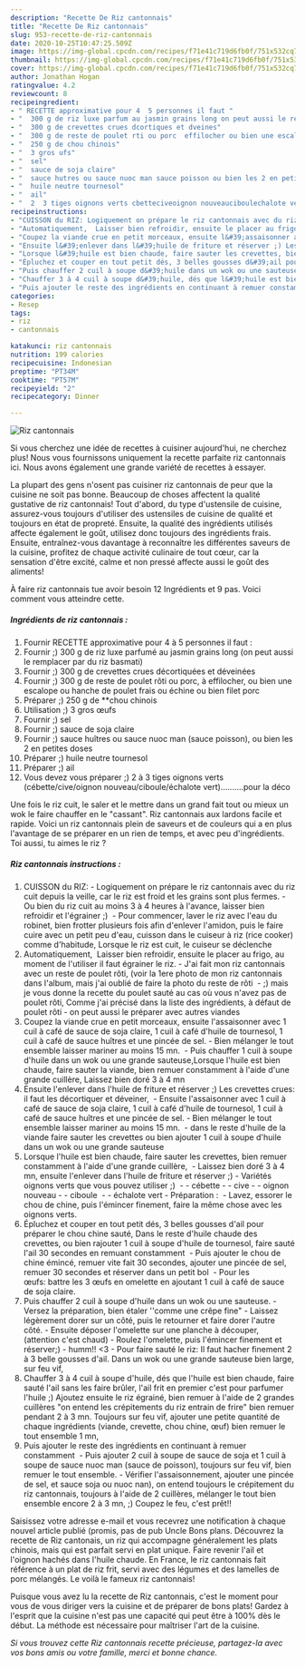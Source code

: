 ```yaml
---
description: "Recette De Riz cantonnais"
title: "Recette De Riz cantonnais"
slug: 953-recette-de-riz-cantonnais
date: 2020-10-25T10:47:25.509Z
image: https://img-global.cpcdn.com/recipes/f71e41c719d6fb0f/751x532cq70/riz-cantonnais-photo-principale-de-la-recette.jpg
thumbnail: https://img-global.cpcdn.com/recipes/f71e41c719d6fb0f/751x532cq70/riz-cantonnais-photo-principale-de-la-recette.jpg
cover: https://img-global.cpcdn.com/recipes/f71e41c719d6fb0f/751x532cq70/riz-cantonnais-photo-principale-de-la-recette.jpg
author: Jonathan Hogan
ratingvalue: 4.2
reviewcount: 8
recipeingredient:
- " RECETTE approximative pour 4  5 personnes il faut "
- "  300 g de riz luxe parfum au jasmin grains long on peut aussi le remplacer par du riz basmati"
- "  300 g de crevettes crues dcortiques et dveines"
- "  300 g de reste de poulet rti ou porc  effilocher ou bien une escalope ou hanche de poulet frais ou chine ou bien filet porc"
- "  250 g de chou chinois"
- "  3 gros ufs"
- "  sel"
- "  sauce de soja claire"
- "  sauce hutres ou sauce nuoc man sauce poisson ou bien les 2 en petites doses"
- "  huile neutre tournesol"
- "  ail"
- "  2  3 tiges oignons verts cbetteciveoignon nouveauciboulechalote vertpour la dco"
recipeinstructions:
- "CUISSON du RIZ: Logiquement on prépare le riz cantonnais avec du riz cuit depuis la veille, car le riz est froid et les grains sont plus fermes. Ou bien du riz cuit au moins 3 à 4 heures à l&#39;avance, laisser bien refroidir et l&#39;égrainer ;)  Pour commencer, laver le riz avec l&#39;eau du robinet, bien frotter plusieurs fois afin d&#39;enlever l&#39;amidon, puis le faire cuire avec un petit peu d&#39;eau, cuisson dans le cuiseur à riz (rice cooker) comme d&#39;habitude, Lorsque le riz est cuit, le cuiseur se déclenche"
- "Automatiquement,  Laisser bien refroidir, ensuite le placer au frigo, au moment de l&#39;utiliser il faut égrainer le riz.  J&#39;ai fait mon riz cantonnais avec un reste de poulet rôti, (voir la 1ere photo de mon riz cantonnais dans l&#39;album, mais j&#39;ai oublié de faire la photo du reste de rôti  ;) mais je vous donne la recette du poulet sauté au cas où vous n&#39;avez pas de poulet rôti, Comme j&#39;ai précisé dans la liste des ingrédients, à défaut de poulet rôti on peut aussi le préparer avec autres viandes"
- "Coupez la viande crue en petit morceaux, ensuite l&#39;assaisonner avec 1 cuil à café de sauce de soja claire, 1 cuil à café d&#39;huile de tournesol, 1 cuil à café de sauce huîtres et une pincée de sel. Bien mélanger le tout ensemble laisser mariner au moins 15 mn.  Puis chauffer 1 cuil à soupe d&#39;huile dans un wok ou une grande sauteuse,Lorsque l&#39;huile est bien chaude, faire sauter la viande, bien remuer constamment à l&#39;aide d&#39;une grande cuillère, Laissez bien doré 3 à 4 mn"
- "Ensuite l&#39;enlever dans l&#39;huile de friture et réserver ;) Les crevettes crues: il faut les décortiquer et déveiner,  Ensuite l&#39;assaisonner avec 1 cuil à café de sauce de soja claire, 1 cuil à café d&#39;huile de tournesol, 1 cuil à café de sauce huîtres et une pincée de sel. Bien mélanger le tout ensemble laisser mariner au moins 15 mn.  dans le reste d&#39;huile de la viande faire sauter les crevettes ou bien ajouter 1 cuil à soupe d&#39;huile dans un wok ou une grande sauteuse"
- "Lorsque l&#39;huile est bien chaude, faire sauter les crevettes, bien remuer constamment à l&#39;aide d&#39;une grande cuillère,  Laissez bien doré 3 à 4 mn, ensuite l&#39;enlever dans l&#39;huile de friture et réserver ;)  Variétés oignons verts que vous pouvez utiliser ;)  - cébette - cive - oignon nouveau - ciboule  - échalote vert Préparation :  Lavez, essorer le chou de chine, puis l&#39;émincer finement, faire la même chose avec les oignons verts."
- "Épluchez et couper en tout petit dés, 3 belles gousses d&#39;ail pour préparer le chou chine sauté, Dans le reste d&#39;huile chaude des crevettes, ou bien rajouter 1 cuil à soupe d&#39;huile de tournesol, faire sauté l&#39;ail 30 secondes en remuant constamment  Puis ajouter le chou de chine émincé, remuer vite fait 30 secondes, ajouter une pincée de sel, remuer 30 secondes et réserver dans un petit bol  Pour les œufs: battre les 3 œufs en omelette en ajoutant 1 cuil à café de sauce de soja claire."
- "Puis chauffer 2 cuil à soupe d&#39;huile dans un wok ou une sauteuse. Versez la préparation, bien étaler &#39;&#39;comme une crêpe fine&#34; Laissez légèrement dorer sur un côté, puis le retourner et faire dorer l&#39;autre côté. Ensuite déposer l&#39;omelette sur une planche à découper, (attention c&#39;est chaud) Roulez l&#39;omelette, puis l&#39;émincer finement et réserver;) humm!! &lt;3 Pour faire sauté le riz: Il faut hacher finement 2 à 3 belle gousses d&#39;ail. Dans un wok ou une grande sauteuse bien large, sur feu vif,"
- "Chauffer 3 à 4 cuil à soupe d&#39;huile, dés que l&#39;huile est bien chaude, faire sauté l&#39;ail sans les faire brûler, l&#39;ail frit en premier c&#39;est pour parfumer l&#39;huile ;) Ajoutez ensuite le riz égrainé, bien remuer à l&#39;aide de 2 grandes cuillères &#34;on entend les crépitements du riz entrain de frire&#34; bien remuer pendant 2 à 3 mn. Toujours sur feu vif, ajouter une petite quantité de chaque ingrédients (viande, crevette, chou chine, œuf) bien remuer le tout ensemble 1 mn,"
- "Puis ajouter le reste des ingrédients en continuant à remuer constamment  Puis ajouter 2 cuil à soupe de sauce de soja et 1 cuil à soupe de sauce nuoc man (sauce de poisson), toujours sur feu vif, bien remuer le tout ensemble. Vérifier l&#39;assaisonnement, ajouter une pincée de sel, et sauce soja ou nuoc nan), on entend toujours le crépitement du riz cantonnais, toujours à l&#39;aide de 2 cuillères, mélanger le tout bien ensemble encore 2 à 3 mn, ;) Coupez le feu, c&#39;est prêt!!"
categories:
- Resep
tags:
- riz
- cantonnais

katakunci: riz cantonnais 
nutrition: 199 calories
recipecuisine: Indonesian
preptime: "PT34M"
cooktime: "PT57M"
recipeyield: "2"
recipecategory: Dinner

---
```



![Riz cantonnais](https://img-global.cpcdn.com/recipes/f71e41c719d6fb0f/751x532cq70/riz-cantonnais-photo-principale-de-la-recette.jpg)

Si vous cherchez une idée de recettes à cuisiner aujourd'hui, ne cherchez plus! Nous vous fournissons uniquement la recette parfaite riz cantonnais ici. Nous avons également une grande variété de recettes à essayer.

La plupart des gens n'osent pas cuisiner riz cantonnais de peur que la cuisine ne soit pas bonne. Beaucoup de choses affectent la qualité gustative de riz cantonnais! Tout d'abord, du type d'ustensile de cuisine, assurez-vous toujours d'utiliser des ustensiles de cuisine de qualité et toujours en état de propreté. Ensuite, la qualité des ingrédients utilisés affecte également le goût, utilisez donc toujours des ingrédients frais. Ensuite, entraînez-vous davantage à reconnaître les différentes saveurs de la cuisine, profitez de chaque activité culinaire de tout cœur, car la sensation d'être excité, calme et non pressé affecte aussi le goût des aliments!

<!--inarticleads1-->

À faire riz cantonnais tue avoir besoin 12 Ingrédients et 9 pas. Voici comment vous atteindre cette.

##### Ingrédients de riz cantonnais :

1. Fournir  RECETTE approximative pour 4 à 5 personnes il faut :
1. Fournir  ;) 300 g de riz luxe parfumé au jasmin grains long (on peut aussi le remplacer par du riz basmati)
1. Fournir  ;) 300 g de crevettes crues décortiquées et déveinées
1. Fournir  ;) 300 g de reste de poulet rôti ou porc, à effilocher, ou bien une escalope ou hanche de poulet frais ou échine ou bien filet porc
1. Préparer  ;) 250 g de **chou chinois
1. Utilisation  ;) 3 gros œufs
1. Fournir  ;) sel
1. Fournir  ;) sauce de soja claire
1. Fournir  ;) sauce huîtres ou sauce nuoc man (sauce poisson), ou bien les 2 en petites doses
1. Préparer  ;) huile neutre tournesol
1. Préparer  ;) ail
1. Vous devez vous préparer  ;) 2 à 3 tiges oignons verts (cébette/cive/oignon nouveau/ciboule/échalote vert)..........pour la déco


Une fois le riz cuit, le saler et le mettre dans un grand fait tout ou mieux un wok le faire chauffer en le &#34;cassant&#34;. Riz cantonnais aux lardons facile et rapide. Voici un riz cantonnais plein de saveurs et de couleurs qui a en plus l&#39;avantage de se préparer en un rien de temps, et avec peu d&#39;ingrédients. Toi aussi, tu aimes le riz ? 

<!--inarticleads2-->

##### Riz cantonnais instructions :

1. CUISSON du RIZ: - Logiquement on prépare le riz cantonnais avec du riz cuit depuis la veille, car le riz est froid et les grains sont plus fermes. - Ou bien du riz cuit au moins 3 à 4 heures à l&#39;avance, laisser bien refroidir et l&#39;égrainer ;)  - Pour commencer, laver le riz avec l&#39;eau du robinet, bien frotter plusieurs fois afin d&#39;enlever l&#39;amidon, puis le faire cuire avec un petit peu d&#39;eau, cuisson dans le cuiseur à riz (rice cooker) comme d&#39;habitude, Lorsque le riz est cuit, le cuiseur se déclenche
1. Automatiquement,  Laisser bien refroidir, ensuite le placer au frigo, au moment de l&#39;utiliser il faut égrainer le riz.  - J&#39;ai fait mon riz cantonnais avec un reste de poulet rôti, (voir la 1ere photo de mon riz cantonnais dans l&#39;album, mais j&#39;ai oublié de faire la photo du reste de rôti  - ;) mais je vous donne la recette du poulet sauté au cas où vous n&#39;avez pas de poulet rôti, Comme j&#39;ai précisé dans la liste des ingrédients, à défaut de poulet rôti - on peut aussi le préparer avec autres viandes
1. Coupez la viande crue en petit morceaux, ensuite l&#39;assaisonner avec 1 cuil à café de sauce de soja claire, 1 cuil à café d&#39;huile de tournesol, 1 cuil à café de sauce huîtres et une pincée de sel. - Bien mélanger le tout ensemble laisser mariner au moins 15 mn.  - Puis chauffer 1 cuil à soupe d&#39;huile dans un wok ou une grande sauteuse,Lorsque l&#39;huile est bien chaude, faire sauter la viande, bien remuer constamment à l&#39;aide d&#39;une grande cuillère, Laissez bien doré 3 à 4 mn
1. Ensuite l&#39;enlever dans l&#39;huile de friture et réserver ;) Les crevettes crues: il faut les décortiquer et déveiner,  - Ensuite l&#39;assaisonner avec 1 cuil à café de sauce de soja claire, 1 cuil à café d&#39;huile de tournesol, 1 cuil à café de sauce huîtres et une pincée de sel. - Bien mélanger le tout ensemble laisser mariner au moins 15 mn.  - dans le reste d&#39;huile de la viande faire sauter les crevettes ou bien ajouter 1 cuil à soupe d&#39;huile dans un wok ou une grande sauteuse
1. Lorsque l&#39;huile est bien chaude, faire sauter les crevettes, bien remuer constamment à l&#39;aide d&#39;une grande cuillère,  - Laissez bien doré 3 à 4 mn, ensuite l&#39;enlever dans l&#39;huile de friture et réserver ;)  - Variétés oignons verts que vous pouvez utiliser ;)  - - cébette - - cive - - oignon nouveau - - ciboule  - - échalote vert - Préparation :  - Lavez, essorer le chou de chine, puis l&#39;émincer finement, faire la même chose avec les oignons verts.
1. Épluchez et couper en tout petit dés, 3 belles gousses d&#39;ail pour préparer le chou chine sauté, Dans le reste d&#39;huile chaude des crevettes, ou bien rajouter 1 cuil à soupe d&#39;huile de tournesol, faire sauté l&#39;ail 30 secondes en remuant constamment  - Puis ajouter le chou de chine émincé, remuer vite fait 30 secondes, ajouter une pincée de sel, remuer 30 secondes et réserver dans un petit bol  - Pour les œufs: battre les 3 œufs en omelette en ajoutant 1 cuil à café de sauce de soja claire.
1. Puis chauffer 2 cuil à soupe d&#39;huile dans un wok ou une sauteuse. - Versez la préparation, bien étaler &#39;&#39;comme une crêpe fine&#34; - Laissez légèrement dorer sur un côté, puis le retourner et faire dorer l&#39;autre côté. - Ensuite déposer l&#39;omelette sur une planche à découper, (attention c&#39;est chaud) - Roulez l&#39;omelette, puis l&#39;émincer finement et réserver;) - humm!! &lt;3 - Pour faire sauté le riz: Il faut hacher finement 2 à 3 belle gousses d&#39;ail. Dans un wok ou une grande sauteuse bien large, sur feu vif,
1. Chauffer 3 à 4 cuil à soupe d&#39;huile, dés que l&#39;huile est bien chaude, faire sauté l&#39;ail sans les faire brûler, l&#39;ail frit en premier c&#39;est pour parfumer l&#39;huile ;) Ajoutez ensuite le riz égrainé, bien remuer à l&#39;aide de 2 grandes cuillères &#34;on entend les crépitements du riz entrain de frire&#34; bien remuer pendant 2 à 3 mn. Toujours sur feu vif, ajouter une petite quantité de chaque ingrédients (viande, crevette, chou chine, œuf) bien remuer le tout ensemble 1 mn,
1. Puis ajouter le reste des ingrédients en continuant à remuer constamment  - Puis ajouter 2 cuil à soupe de sauce de soja et 1 cuil à soupe de sauce nuoc man (sauce de poisson), toujours sur feu vif, bien remuer le tout ensemble. - Vérifier l&#39;assaisonnement, ajouter une pincée de sel, et sauce soja ou nuoc nan), on entend toujours le crépitement du riz cantonnais, toujours à l&#39;aide de 2 cuillères, mélanger le tout bien ensemble encore 2 à 3 mn, ;) Coupez le feu, c&#39;est prêt!!


Saisissez votre adresse e-mail et vous recevrez une notification à chaque nouvel article publié (promis, pas de pub Uncle Bons plans. Découvrez la recette de Riz cantonais, un riz qui accompagne généralement les plats chinois, mais qui est parfait servi en plat unique. Faire revenir l&#39;ail et l&#39;oignon hachés dans l&#39;huile chaude. En France, le riz cantonnais fait référence à un plat de riz frit, servi avec des légumes et des lamelles de porc mélangés. Le voilà le fameux riz cantonnais! 

<!--inarticleads1-->

<p>
Puisque vous avez lu la recette de Riz cantonnais, c'est le moment pour vous de vous diriger vers la cuisine et de préparer de bons plats! Gardez à l'esprit que la cuisine n'est pas une capacité qui peut être à 100% dès le début. La méthode est nécessaire pour maîtriser l'art de la cuisine.
</p>

<p>
<i>Si vous trouvez cette Riz cantonnais recette précieuse, partagez-la avec vos bons amis ou votre famille, merci et bonne chance.</i>
</p>
